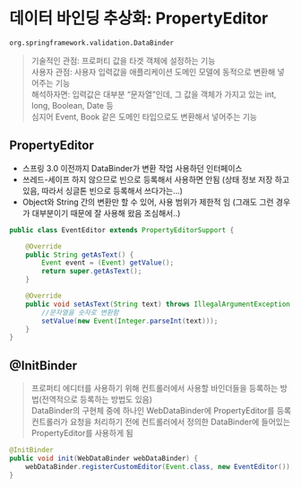 # 데이터 바인딩 추상화: PropertyEditor
`org.springframework.validation.DataBinder`
> 기술적인 관점: 프로퍼티 값을 타겟 객체에 설정하는 기능  
> 사용자 관점: 사용자 입력값을 애플리케이션 도메인 모델에 동적으로 변환해 넣어주는 기능  
> 해석하자면: 입력값은 대부분 “문자열”인데, 그 값을 객체가 가지고 있는 int, long, Boolean, Date 등  
> 심지어 Event, Book 같은 도메인 타입으로도 변환해서 넣어주는 기능  

## PropertyEditor
- 스프링 3.0 이전까지 DataBinder가 변환 작업 사용하던 인터페이스
- 쓰레드-세이프 하지 않으므로 빈으로 등록해서 사용하면 안됨
  (상태 정보 저장 하고 있음, 따라서 싱글톤 빈으로 등록해서 쓰다가는...)
- Object와 String 간의 변환만 할 수 있어, 사용 범위가 제한적 임 
  (그래도 그런 경우가 대부분이기 때문에 잘 사용해 왔음 조심해서..)
```java
public class EventEditor extends PropertyEditorSupport {

    @Override
    public String getAsText() {
        Event event = (Event) getValue();
        return super.getAsText();
    }

    @Override
    public void setAsText(String text) throws IllegalArgumentException {
        //문자열을 숫자로 변환함
        setValue(new Event(Integer.parseInt(text)));
    }
}
```

## @InitBinder
> 프로퍼티 에디터를 사용하기 위해 컨트롤러에서 사용할 바인더들을 등록하는 방법(전역적으로 등록하는 방법도 있음)  
> DataBinder의 구현체 중에 하나인 WebDataBinder에 PropertyEditor를 등록  
> 컨트롤러가 요청을 처리하기 전에 컨트롤러에서 정의한 DataBinder에 들어있는 PropertyEditor를 사용하게 됨  
```java
@InitBinder
public void init(WebDataBinder webDataBinder) {
    webDataBinder.registerCustomEditor(Event.class, new EventEditor());
}
```